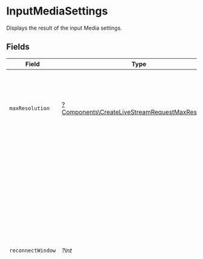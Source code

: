 # InputMediaSettings

Displays the result of the input Media settings.


## Fields

| Field                                                                                                                                                                                                                                                                                                         | Type                                                                                                                                                                                                                                                                                                          | Required                                                                                                                                                                                                                                                                                                      | Description                                                                                                                                                                                                                                                                                                   | Example                                                                                                                                                                                                                                                                                                       |
| ------------------------------------------------------------------------------------------------------------------------------------------------------------------------------------------------------------------------------------------------------------------------------------------------------------- | ------------------------------------------------------------------------------------------------------------------------------------------------------------------------------------------------------------------------------------------------------------------------------------------------------------- | ------------------------------------------------------------------------------------------------------------------------------------------------------------------------------------------------------------------------------------------------------------------------------------------------------------- | ------------------------------------------------------------------------------------------------------------------------------------------------------------------------------------------------------------------------------------------------------------------------------------------------------------- | ------------------------------------------------------------------------------------------------------------------------------------------------------------------------------------------------------------------------------------------------------------------------------------------------------------- |
| `maxResolution`                                                                                                                                                                                                                                                                                               | [?Components\CreateLiveStreamRequestMaxResolution](../../Models/Components/CreateLiveStreamRequestMaxResolution.md)                                                                                                                                                                                           | :heavy_minus_sign:                                                                                                                                                                                                                                                                                            | Max resolution can be used to control the maximum resolution your media is encoded, stored, and streamed at.                                                                                                                                                                                                  |                                                                                                                                                                                                                                                                                                               |
| `reconnectWindow`                                                                                                                                                                                                                                                                                             | *?int*                                                                                                                                                                                                                                                                                                        | :heavy_minus_sign:                                                                                                                                                                                                                                                                                            | In case the software streaming the live, get disrupted for any reason and get disconnect from FastPix, the reconnect window specifies the waiting time span of FastPix will wait before ending the stream. Before starting the stream, you can set the reconnect window time set which is up to 1800 seconds. | 60                                                                                                                                                                                                                                                                                                            |
| `mediaPolicy`                                                                                                                                                                                                                                                                                                 | [?Components\MediaPolicy](../../Models/Components/MediaPolicy.md)                                                                                                                                                                                                                                             | :heavy_minus_sign:                                                                                                                                                                                                                                                                                            | Determines whether the recorded stream should be publicly accessible or private in Live to VOD (Video on Demand).                                                                                                                                                                                             |                                                                                                                                                                                                                                                                                                               |
| `metadata`                                                                                                                                                                                                                                                                                                    | [?Components\CreateLiveStreamRequestMetadata](../../Models/Components/CreateLiveStreamRequestMetadata.md)                                                                                                                                                                                                     | :heavy_minus_sign:                                                                                                                                                                                                                                                                                            | You can search for videos with specific key value pairs using metadata, when you tag a video in "key":"value"s pairs. Dynamic Metadata allows you to define a key that allows any value pair. You can have maximum of 255 characters and upto 10 entries are allowed.                                         |                                                                                                                                                                                                                                                                                                               |